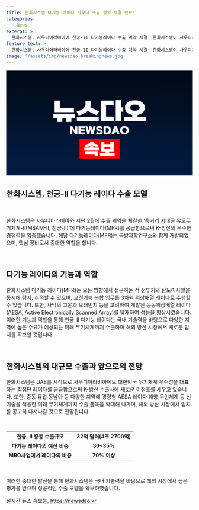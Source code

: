 ```yaml
---
title: 한화시스템 다기능 레이다 사우디 수출 협약 체결 완료!
categories:
  - News
excerpt: >
  한화시스템, 사우디아라비아에 천궁-II 다기능레이다 수출 계약 체결  한화시스템이 사우디아라비아에 천궁-II 다기능레이다를 공급하기 위해 8억6680만 달러 규모의 수출 계약을 체결했다. 이 레이다는 적의 항공기와 탄도미사일을 동시에 탐지하고 추적하는 기능을 갖추고 있으며, 이번 수출을 통해 한화시스템은 미래 무기체계까지 수출 품목을 확대하고 있으며 중동∙유럽∙동남아 등 다양한 지역에서 활약할 것으로 기대된다.
feature_text: >
  한화시스템, 사우디아라비아에 천궁-II 다기능레이다 수출 계약 체결  한화시스템이 사우디아라비아에 천궁-II 다기능레이다를 공급하기 위해 8억6680만 달러 규모의 수출 계약을 체결했다. 이 레이다는 적의 항공기와 탄도미사일을 동시에 탐지하고 추적하는 기능을 갖추고 있으며, 이번 수출을 통해 한화시스템은 미래 무기체계까지 수출 품목을 확대하고 있으며 중동∙유럽∙동남아 등 다양한 지역에서 활약할 것으로 기대된다.
image: '/assets/img/newsdao_breakingnews.jpg'
---
```


<p><img src="/assets/img/newsdao_breakingnews.jpg" alt="ranknews 속보" /></p>

<h2 data-ke-size="size26">한화시스템, 천궁-II 다기능 레이다 수출 모델</h2>

<p data-ke-size="size16">&nbsp;</p>

<p>한화시스템은 사우디아라비아와 지난 2월에 수출 계약을 체결한 ‘중거리 지대공 유도무기체계-II(MSAM-II, 천궁-II)’에 다기능레이다(MFR)를 공급함으로써 K-방산의 우수한 경쟁력을 입증했습니다. 해당 다기능레이다(MFR)는 국방과학연구소와 함께 개발되었으며, 핵심 장비로서 중대한 역할을 합니다.</p>

<p data-ke-size="size16">&nbsp;</p>

<h2 data-ke-size="size24">다기능 레이다의 기능과 역할</h2>

<p data-ke-size="size16">한화시스템 다기능 레이다(MFR)는 모든 방향에서 접근하는 적 전투기와 탄도미사일을 동시에 탐지, 추적할 수 있으며, 교전기능 복합 임무를 3차원 위상배열 레이다로 수행할 수 있습니다. 또한, 사막의 고온과 모래먼지 등을 고려하여 개발된 능동위상배열 레이다(AESA, Active Electronically Scanned Array)를 탑재하여 성능을 향상시켰습니다. 이러한 기능과 역할을 통해 천궁-II 다기능 레이다는 국내 기술력을 바탕으로 다양한 지역에 높은 수요가 예상되는 미래 무기체계까지 수출하며 해외 방산 시장에서 새로운 입지를 확보할 것입니다.</p>

<p data-ke-size="size16">&nbsp;</p>

<h2 data-ke-size="size24">한화시스템의 대규모 수출과 앞으로의 전망</h2>

<p data-ke-size="size16">한화시스템은 UAE를 시작으로 사우디아라비아에도 대한민국 무기체계 우수성을 대표하는 최첨단 레이다를 공급함으로써 K-방산 수출사에 새로운 이정표를 세우고 있습니다. 또한, 중동∙유럽∙동남아 등 다양한 지역에 경량형 AESA 레이다∙해양 무인체계 등 신기술을 적용한 미래 무기체계까지 수출 품목을 확대해 나가며, 해외 방산 시장에서 입지를 공고히 다져나갈 것으로 전망됩니다.</p>

<p data-ke-size="size16">&nbsp;</p>

<table>
  <tr>
    <td style="text-align: center; height: 17px;"><b>천궁-II 중동 수출규모</b></td>
    <td style="text-align: center; height: 17px;"><b>32억 달러(4조 2700억)</b></td>
  </tr>
  <tr>
    <td style="text-align: center; height: 17px;"><b>다기능 레이다의 예산 비중</b></td>
    <td style="text-align: center; height: 17px;"><b>30~35%</b></td>
  </tr>
  <tr>
    <td style="text-align: center; height: 17px;"><b>MRO사업에서 레이다의 비중</b></td>
    <td style="text-align: center; height: 17px;"><b>70% 이상</b></td>
  </tr>
</table>

<p data-ke-size="size16">&nbsp;</p>

<p>이러한 중대한 발전을 통해 한화시스템은 국내 기술력을 바탕으로 해외 시장에서 높은 평가를 받으며 성공적인 수출 모델을 확보하였습니다.</p>
실시간 뉴스 속보는, <a href="https://newsdao.kr" rel="dofollow">https://newsdao.kr</a>


